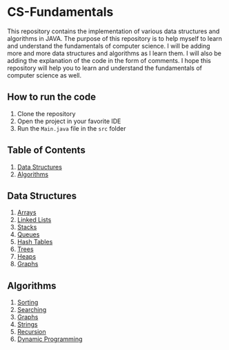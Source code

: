 # CS-Fundamentals

This repository contains the implementation of various data structures and algorithms in JAVA. The purpose of this repository is to help myself to learn and understand the fundamentals of computer science. I will be adding more and more data structures and algorithms as I learn them. I will also be adding the explanation of the code in the form of comments. I hope this repository will help you to learn and understand the fundamentals of computer science as well. 

## How to run the code
1. Clone the repository
2. Open the project in your favorite IDE
3. Run the `Main.java` file in the `src` folder

## Table of Contents
1. [Data Structures](#data-structures)
2. [Algorithms](#algorithms)

## Data Structures
1. [Arrays](#arrays)
2. [Linked Lists](#linked-lists)
3. [Stacks](#stacks)
4. [Queues](#queues)
5. [Hash Tables](#hash-tables)
6. [Trees](#trees)
7. [Heaps](#heaps)
8. [Graphs](#graphs)

## Algorithms
1. [Sorting](#sorting)
2. [Searching](#searching)
3. [Graphs](#graphs)
4. [Strings](#strings)
5. [Recursion](#recursion)
6. [Dynamic Programming](#dynamic-programming)
